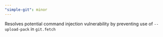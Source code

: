 ```yaml
---
"simple-git": minor
---
```


Resolves potential command injection vulnerability by preventing use of `--upload-pack` in `git.fetch`
